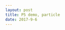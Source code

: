 ```yaml
---
layout: post 
title: P5 demo, particle 
date: 2017-9-6
---
```

<div id="myCanvas"></div>
<script src="/js/particle.js" type="text/javascript"></script>
